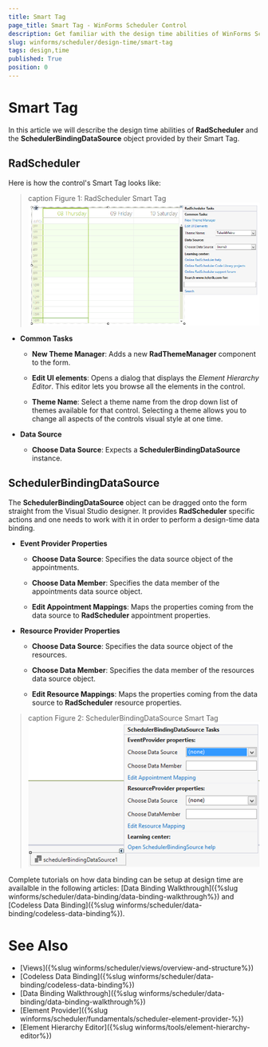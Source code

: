 ```yaml
---
title: Smart Tag
page_title: Smart Tag - WinForms Scheduler Control
description: Get familiar with the design time abilities of WinForms Scheduler and the SchedulerBindingDataSource object provided by their Smart Tag.
slug: winforms/scheduler/design-time/smart-tag
tags: design,time
published: True
position: 0
---
```


# Smart Tag

In this article we will describe the design time abilities of __RadScheduler__ and the __SchedulerBindingDataSource__ object provided by their Smart Tag.

## RadScheduler

Here is how the control's Smart Tag looks like:

>caption Figure 1: RadScheduler Smart Tag
![radscheduler design time 001](images/radscheduler-design-time001.png)

* __Common Tasks__

	* __New Theme Manager__: Adds a new __RadThemeManager__ component to the form.

	* __Edit UI elements__: Opens a dialog that displays the *Element Hierarchy Editor*. This editor lets you browse all the elements in the control.

	* __Theme Name__: Select a theme name from the drop down list of themes available for that control. Selecting a theme allows you to change all aspects of the controls visual style at one time.

* __Data Source__

	* __Choose Data Source__: Expects a __SchedulerBindingDataSource__ instance.

## SchedulerBindingDataSource

The __SchedulerBindingDataSource__ object can be dragged onto the form straight from the Visual Studio designer. It provides __RadScheduler__ specific actions and one needs to work with it in order to perform a design-time data binding.

* __Event Provider Properties__

	* __Choose Data Source__: Specifies the data source object of the appointments.

	* __Choose Data Member__: Specifies the data member of the appointments data source object.

	* __Edit Appointment Mappings__: Maps the properties coming from the data source to __RadScheduler__ appointment properties.

* __Resource Provider Properties__

	* __Choose Data Source__: Specifies the data source object of the resources.

	* __Choose Data Member__: Specifies the data member of the resources data source object.

	* __Edit Resource Mappings__: Maps the properties coming from the data source to __RadScheduler__ resource properties.

>caption Figure 2: SchedulerBindingDataSource Smart Tag
![radscheduler design time 002](images/radscheduler-design-time002.png)

Complete tutorials on how data binding can be setup at design time are availalble in the following articles: [Data Binding Walkthrough]({%slug winforms/scheduler/data-binding/data-binding-walkthrough%}) and [Codeless Data Binding]({%slug winforms/scheduler/data-binding/codeless-data-binding%}).


# See Also

* [Views]({%slug winforms/scheduler/views/overview-and-structure%})
* [Codeless Data Binding]({%slug winforms/scheduler/data-binding/codeless-data-binding%})
* [Data Binding Walkthrough]({%slug winforms/scheduler/data-binding/data-binding-walkthrough%})
* [Element Provider]({%slug winforms/scheduler/fundamentals/scheduler-element-provider-%})
* [Element Hierarchy Editor]({%slug winforms/tools/element-hierarchy-editor%})
